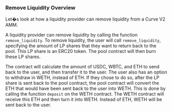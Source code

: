 ### Remove Liquidity Overview

Let�s look at how a liquidity provider can remove liquidity from a Curve V2 AMM.

A liquidity provider can remove liquidity by calling the function `remove_liquidity`. To remove liquidity, the user will call `remove_liquidity`, specifying the amount of LP shares that they want to return back to the pool. This LP share is an ERC20 token. The pool contract will then burn these LP shares.

The contract will calculate the amount of USDC, WBTC, and ETH to send back to the user, and then transfer it to the user. The user also has an option to withdraw in WETH, instead of ETH. If they chose to do so, after the LP share is sent back to the pool contract, the pool contract will convert the ETH that would have been sent back to the user into WETH. This is done by calling the function `deposit` on the WETH contract. The WETH contract will receive this ETH and then turn it into WETH. Instead of ETH, WETH will be sent back to the user.
